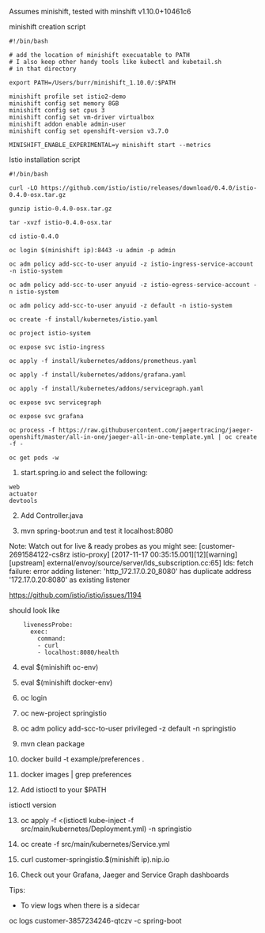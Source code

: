 
Assumes minishift, tested with minshift v1.10.0+10461c6

minishift creation script

~~~~
#!/bin/bash

# add the location of minishift execuatable to PATH
# I also keep other handy tools like kubectl and kubetail.sh 
# in that directory

export PATH=/Users/burr/minishift_1.10.0/:$PATH

minishift profile set istio2-demo
minishift config set memory 8GB
minishift config set cpus 3
minishift config set vm-driver virtualbox
minishift addon enable admin-user
minishift config set openshift-version v3.7.0

MINISHIFT_ENABLE_EXPERIMENTAL=y minishift start --metrics
~~~~

Istio installation script

~~~~
#!/bin/bash

curl -LO https://github.com/istio/istio/releases/download/0.4.0/istio-0.4.0-osx.tar.gz

gunzip istio-0.4.0-osx.tar.gz 

tar -xvzf istio-0.4.0-osx.tar

cd istio-0.4.0

oc login $(minishift ip):8443 -u admin -p admin

oc adm policy add-scc-to-user anyuid -z istio-ingress-service-account -n istio-system

oc adm policy add-scc-to-user anyuid -z istio-egress-service-account -n istio-system

oc adm policy add-scc-to-user anyuid -z default -n istio-system

oc create -f install/kubernetes/istio.yaml

oc project istio-system 

oc expose svc istio-ingress 

oc apply -f install/kubernetes/addons/prometheus.yaml

oc apply -f install/kubernetes/addons/grafana.yaml

oc apply -f install/kubernetes/addons/servicegraph.yaml

oc expose svc servicegraph

oc expose svc grafana

oc process -f https://raw.githubusercontent.com/jaegertracing/jaeger-openshift/master/all-in-one/jaeger-all-in-one-template.yml | oc create -f -

oc get pods -w

~~~~


1. start.spring.io and select the following:
```
web
actuator
devtools
```

2. Add Controller.java 

3. mvn spring-boot:run and test it localhost:8080

Note: Watch out for live & ready probes as you might see: [customer-2691584122-cs8rz istio-proxy] [2017-11-17 00:35:15.001][12][warning][upstream] external/envoy/source/server/lds_subscription.cc:65] lds: fetch failure: error adding listener: 'http_172.17.0.20_8080' has duplicate address '172.17.0.20:8080' as existing listener

https://github.com/istio/istio/issues/1194

should look like

        livenessProbe:
          exec:
            command: 
            - curl
            - localhost:8080/health

4. eval $(minishift oc-env)

5. eval $(minishift docker-env)

6. oc login

7. oc new-project springistio

8. oc adm policy add-scc-to-user privileged -z default -n springistio

9. mvn clean package

10. docker build -t example/preferences .

11. docker images | grep preferences

12. Add istioctl to your $PATH

istioctl version

13. oc apply -f <(istioctl kube-inject -f src/main/kubernetes/Deployment.yml) -n springistio

14. oc create -f src/main/kubernetes/Service.yml

15. curl customer-springistio.$(minishift ip).nip.io

16. Check out your Grafana, Jaeger and Service Graph dashboards

Tips:

* To view logs when there is a sidecar

oc logs customer-3857234246-qtczv -c spring-boot

